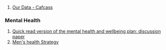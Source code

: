 1. [Our Data - Cafcass](https://cafcass.gov.uk/about-cafcass/our-data/)


### Mental Health
1. [Quick read version of the mental health and wellbeing plan: discussion paper](https://www.gov.uk/government/consultations/mental-health-and-wellbeing-plan-discussion-paper-and-call-for-evidence/quick-read-version-of-the-mental-health-and-wellbeing-plan-discussion-paper)
2. [Men's health Strategy](https://hansard.parliament.uk/commons/2022-03-22/debates/568C3028-DDB5-41EB-B574-EF53ECC9A33B/Men%E2%80%99SHealthStrategy)